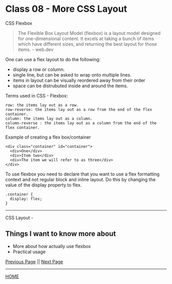 # Class 08 - More CSS Layout

CSS Flexbox

> The Flexible Box Layout Model (flexbox) is a layout model designed for one-dimensional content. It excels at taking a bunch of items which have different sizes, and returning the best layout for those items.  - web.dev 


One can use a flex layout to do the following:

- display a row or column.
- single line, but can be asked to wrap onto multiple lines.
- items in layout can be visually reordered away from their order
- space can be distrubuted inside and around the items.

Terms used in CSS - Flexbox:

    row: the items lay out as a row.
    row-reverse: the items lay out as a row from the end of the flex container.
    column: the items lay out as a column.
    column-reverse : the items lay out as a column from the end of the flex container.

Example of creating a flex box/container

    <div class="container" id="container">
      <div>One</div>
      <div>Item two</div>
      <div>The item we will refer to as three</div>
    </div>

To use flexbox you need to declare that you want to use a flex formatting context and not regular block and inline layout. Do this by changing the value of the display property to flex.

    .container {
      display: flex;
    }

---

CSS Layout - 

## Things I want to know more about

- More about how actually use flexbox
- Practical usage

[Previous Page](https://tomgtaylor.github.io/reading-notes2/class-07)    ||    [Next Page](https://tomgtaylor.github.io/reading-notes2/class-09) <br>

---
[HOME](https://tomgtaylor.github.io/reading-notes2) <br>

